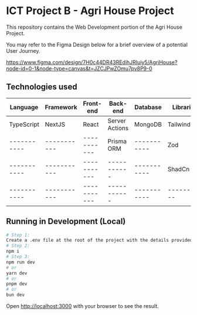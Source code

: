 # ICT Project B - Agri House Project

This repository contains the Web Development portion of the Agri House Project.

You may refer to the Figma Design below for a brief overview of a potential User Journey.

https://www.figma.com/design/7H0c44DR43REdihJRIuiy5/AgriHouse?node-id=0-1&node-type=canvas&t=JZCJPwZOmu7pv8P9-0

## Technologies used

| Language | Framework | Front-end | Back-end | Database | Libraries | Authentication | Deployment |
| ----------- | ----------- | ----------- | ----------- | ----------- | ----------- | ----------- | ----------- |
| TypeScript | NextJS | React | Server Actions | MongoDB | TailwindCSS | NextAuth | T.B.D. |
| ----------- | ----------- | ----------- | Prisma ORM |  ----------- | Zod | ----------- | ----------- |
| ----------- | ----------- | ----------- | ----------- | ----------- | ShadCn | ----------- | ----------- |
| ----------- | ----------- | ----------- | ----------- | ----------- |  -----------  | ----------- | ----------- |


## Running in Development (Local)

```bash
# Step 1: 
Create a .env file at the root of the project with the details provided in the Discord group chat
# Step 2:
npm i
# Step 3:
npm run dev
# or
yarn dev
# or
pnpm dev
# or
bun dev
```

Open [http://localhost:3000](http://localhost:3000) with your browser to see the result.
